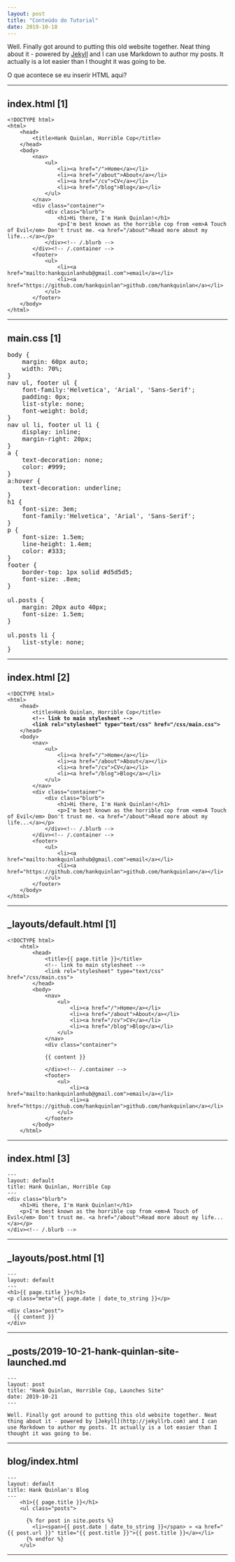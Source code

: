 ```yaml
---
layout: post
title: "Conteúdo do Tutorial"
date: 2019-10-18
---
```


Well. Finally got around to putting this old website together. Neat thing about it - powered by [Jekyll](http://jekyllrb.com) and I can use Markdown to author my posts. It actually is a lot easier than I thought it was going to be.

O que acontece se eu inserir HTML aqui?


---

**index.html [1]**
---
<pre class="prettyprint pre-scrollable"><code>&lt;!DOCTYPE html&gt;
&lt;html&gt;
	&lt;head&gt;
		&lt;title&gt;Hank Quinlan, Horrible Cop&lt;/title&gt;
	&lt;/head&gt;
	&lt;body&gt;
		&lt;nav&gt;
    		&lt;ul&gt;
        		&lt;li&gt;&lt;a href="/"&gt;Home&lt;/a&gt;&lt;/li&gt;
	        	&lt;li&gt;&lt;a href="/about"&gt;About&lt;/a&gt;&lt;/li&gt;
        		&lt;li&gt;&lt;a href="/cv"&gt;CV&lt;/a&gt;&lt;/li&gt;
        		&lt;li&gt;&lt;a href="/blog"&gt;Blog&lt;/a&gt;&lt;/li&gt;
    		&lt;/ul&gt;
		&lt;/nav&gt;
		&lt;div class="container"&gt;
    		&lt;div class="blurb"&gt;
        		&lt;h1&gt;Hi there, I'm Hank Quinlan!&lt;/h1&gt;
				&lt;p&gt;I'm best known as the horrible cop from &lt;em&gt;A Touch of Evil&lt;/em&gt; Don't trust me. &lt;a href="/about"&gt;Read more about my life...&lt;/a&gt;&lt;/p&gt;
    		&lt;/div&gt;&lt;!-- /.blurb --&gt;
		&lt;/div&gt;&lt;!-- /.container --&gt;
		&lt;footer&gt;
    		&lt;ul&gt;
        		&lt;li&gt;&lt;a href="mailto:hankquinlanhub@gmail.com"&gt;email&lt;/a&gt;&lt;/li&gt;
        		&lt;li&gt;&lt;a href="https://github.com/hankquinlan"&gt;github.com/hankquinlan&lt;/a&gt;&lt;/li&gt;
			&lt;/ul&gt;
		&lt;/footer&gt;
	&lt;/body&gt;
&lt;/html&gt;</code></pre>
---

**main.css [1]**
---
<pre class="prettyprint pre-scrollable">
body &lbrace;
    margin: 60px auto;
    width: 70%;
&rbrace;
nav ul, footer ul &lbrace;
    font-family:'Helvetica', 'Arial', 'Sans-Serif';
    padding: 0px;
    list-style: none;
    font-weight: bold;
&rbrace;
nav ul li, footer ul li &lbrace;
    display: inline;
    margin-right: 20px;
&rbrace;
a &lbrace;
    text-decoration: none;
    color: #999;
&rbrace;
a:hover &lbrace;
    text-decoration: underline;
&rbrace;
h1 &lbrace;
    font-size: 3em;
    font-family:'Helvetica', 'Arial', 'Sans-Serif';
&rbrace;
p &lbrace;
    font-size: 1.5em;
    line-height: 1.4em;
    color: #333;
&rbrace;
footer &lbrace;
    border-top: 1px solid #d5d5d5;
    font-size: .8em;
&rbrace;

ul.posts &lbrace; 
    margin: 20px auto 40px; 
    font-size: 1.5em;
&rbrace;

ul.posts li &lbrace;
    list-style: none;
&rbrace;
</pre>

---

**index.html [2]**
---
<pre class="prettyprint pre-scrollable"><code>&lt;!DOCTYPE html&gt;
&lt;html&gt;
	&lt;head&gt;
		&lt;title&gt;Hank Quinlan, Horrible Cop&lt;/title&gt;
		<strong>&lt;!-- link to main stylesheet --&gt;</strong>
		<strong>&lt;link rel="stylesheet" type="text/css" href="/css/main.css"&gt;</strong>
	&lt;/head&gt;
	&lt;body&gt;
		&lt;nav&gt;
    		&lt;ul&gt;
        		&lt;li&gt;&lt;a href="/"&gt;Home&lt;/a&gt;&lt;/li&gt;
	        	&lt;li&gt;&lt;a href="/about"&gt;About&lt;/a&gt;&lt;/li&gt;
        		&lt;li&gt;&lt;a href="/cv"&gt;CV&lt;/a&gt;&lt;/li&gt;
        		&lt;li&gt;&lt;a href="/blog"&gt;Blog&lt;/a&gt;&lt;/li&gt;
    		&lt;/ul&gt;
		&lt;/nav&gt;
		&lt;div class="container"&gt;
    		&lt;div class="blurb"&gt;
        		&lt;h1&gt;Hi there, I'm Hank Quinlan!&lt;/h1&gt;
				&lt;p&gt;I'm best known as the horrible cop from &lt;em&gt;A Touch of Evil&lt;/em&gt; Don't trust me. &lt;a href="/about"&gt;Read more about my life...&lt;/a&gt;&lt;/p&gt;
    		&lt;/div&gt;&lt;!-- /.blurb --&gt;
		&lt;/div&gt;&lt;!-- /.container --&gt;
		&lt;footer&gt;
    		&lt;ul&gt;
        		&lt;li&gt;&lt;a href="mailto:hankquinlanhub@gmail.com"&gt;email&lt;/a&gt;&lt;/li&gt;
        		&lt;li&gt;&lt;a href="https://github.com/hankquinlan"&gt;github.com/hankquinlan&lt;/a&gt;&lt;/li&gt;
			&lt;/ul&gt;
		&lt;/footer&gt;
	&lt;/body&gt;
&lt;/html&gt;</code></pre>
---

**_layouts/default.html [1]**
---
<pre class="prettyprint pre-scrollable"><code>&lt;!DOCTYPE html&gt;
	&lt;html&gt;
		&lt;head&gt;
			&lt;title&gt;&lbrace;&lbrace; page.title &rbrace;&rbrace;&lt;/title&gt;
			&lt;!-- link to main stylesheet --&gt;
			&lt;link rel="stylesheet" type="text/css" href="/css/main.css"&gt;
		&lt;/head&gt;
		&lt;body&gt;
			&lt;nav&gt;
	    		&lt;ul&gt;
	        		&lt;li&gt;&lt;a href="/"&gt;Home&lt;/a&gt;&lt;/li&gt;
		        	&lt;li&gt;&lt;a href="/about"&gt;About&lt;/a&gt;&lt;/li&gt;
	        		&lt;li&gt;&lt;a href="/cv"&gt;CV&lt;/a&gt;&lt;/li&gt;
	        		&lt;li&gt;&lt;a href="/blog"&gt;Blog&lt;/a&gt;&lt;/li&gt;
	    		&lt;/ul&gt;
			&lt;/nav&gt;
			&lt;div class="container"&gt;
			
			&lbrace;&lbrace; content &rbrace;&rbrace;
			
			&lt;/div&gt;&lt;!-- /.container --&gt;
			&lt;footer&gt;
	    		&lt;ul&gt;
	        		&lt;li&gt;&lt;a href="mailto:hankquinlanhub@gmail.com"&gt;email&lt;/a&gt;&lt;/li&gt;
	        		&lt;li&gt;&lt;a href="https://github.com/hankquinlan"&gt;github.com/hankquinlan&lt;/a&gt;&lt;/li&gt;
				&lt;/ul&gt;
			&lt;/footer&gt;
		&lt;/body&gt;
	&lt;/html&gt;</code></pre>
---

**index.html [3]**
---
<pre class="prettyprint pre-scrollable"><code>---
layout: default
title: Hank Quinlan, Horrible Cop
---
&lt;div class="blurb"&gt;
	&lt;h1&gt;Hi there, I'm Hank Quinlan!&lt;/h1&gt;
	&lt;p&gt;I'm best known as the horrible cop from &lt;em&gt;A Touch of Evil&lt;/em&gt; Don't trust me. &lt;a href="/about"&gt;Read more about my life...&lt;/a&gt;&lt;/p&gt;
&lt;/div&gt;&lt;!-- /.blurb --&gt;</code></pre>
---


**_layouts/post.html [1]**
---
<pre class="prettyprint pre-scrollable"><code>---
layout: default
---
&lt;h1&gt;&lbrace;&lbrace; page.title &rbrace;&rbrace;&lt;/h1&gt;
&lt;p class="meta"&gt;&lbrace;&lbrace; page.date | date_to_string &rbrace;&rbrace;&lt;/p&gt;

&lt;div class="post"&gt;
  &lbrace;&lbrace; content &rbrace;&rbrace;
&lt;/div&gt;</code></pre>
---

**_posts/2019-10-21-hank-quinlan-site-launched.md**
---
<pre class="prettyprint pre-scrollable"><code>---
layout: post
title: "Hank Quinlan, Horrible Cop, Launches Site"
date: 2019-10-21
---

Well. Finally got around to putting this old website together. Neat thing about it - powered by &lbrack;Jekyll&rbrack;&lpar;http://jekyllrb.com&rpar; and I can use Markdown to author my posts. It actually is a lot easier than I thought it was going to be.
</code></pre>
---

**blog/index.html**
---
<pre class="prettyprint pre-scrollable"><code>---
layout: default
title: Hank Quinlan's Blog
---
	&lt;h1&gt;&lbrace;&lbrace; page.title &rbrace;&rbrace;&lt;/h1&gt;
	&lt;ul class="posts"&gt;

	  &lbrace;&percnt; for post in site.posts &percnt;&rbrace;
	    &lt;li&gt;&lt;span&gt;&lbrace;&lbrace; post.date | date_to_string &rbrace;&rbrace;&lt;/span&gt; &raquo; &lt;a href="&lbrace;&lbrace; post.url &rbrace;&rbrace;" title="&lbrace;&lbrace; post.title &rbrace;&rbrace;">&lbrace;&lbrace; post.title &rbrace;&rbrace;&lt;/a&gt;&lt;/li&gt;
	  &lbrace;&percnt; endfor &percnt;&rbrace;
	&lt;/ul&gt;</code></pre>
---
